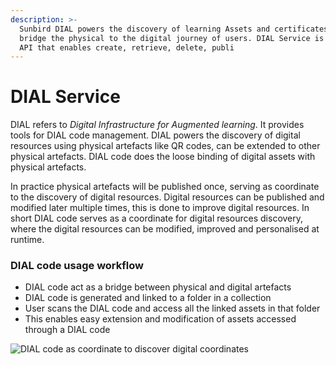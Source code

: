 ```yaml
---
description: >-
  Sunbird DIAL powers the discovery of learning Assets and certificates and
  bridge the physical to the digital journey of users. DIAL Service is a set of
  API that enables create, retrieve, delete, publi
---
```


# DIAL Service

DIAL refers to _Digital Infrastructure for Augmented learning_. It provides tools for DIAL code management. DIAL powers the discovery of digital resources using physical artefacts like QR codes, can be extended to other physical artefacts. DIAL code does the loose binding of digital assets with physical artefacts.

In practice physical artefacts will be published once, serving as coordinate to the discovery of digital resources. Digital resources can be published and modified later multiple times, this is done to improve digital resources. In short DIAL code serves as a coordinate for digital resources discovery, where the digital resources can be modified, improved and personalised at runtime.

### DIAL code usage workflow

* DIAL code act as a bridge between physical and digital artefacts
* DIAL code is generated and linked to a folder in a collection
* User scans the DIAL code and access all the linked assets in that folder
* This enables easy extension and modification of assets accessed through a DIAL code

![DIAL code  as coordinate to discover digital coordinates](<../../../.gitbook/assets/DIAL\_code\_ flow (1).png>)

